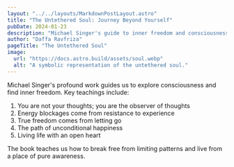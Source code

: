```yaml
---
layout: "../../layouts/MarkdownPostLayout.astro"
title: "The Untethered Soul: Journey Beyond Yourself"
pubDate: 2024-01-23
description: "Michael Singer's guide to inner freedom and consciousness"
author: "Daffa Ravfriza"
pageTitle: "The Untethered Soul"
image:
  url: "https://docs.astro.build/assets/soul.webp"
  alt: "A symbolic representation of the untethered soul."
---
```


Michael Singer's profound work guides us to explore consciousness and find inner freedom. Key teachings include:

1. You are not your thoughts; you are the observer of thoughts
2. Energy blockages come from resistance to experience
3. True freedom comes from letting go
4. The path of unconditional happiness
5. Living life with an open heart

The book teaches us how to break free from limiting patterns and live from a place of pure awareness.
